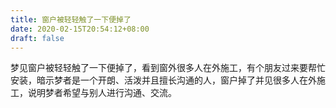 ```yaml
---
title: 窗户被轻轻触了一下便掉了
date: 2020-02-15T20:54:12+08:00
draft: false
---
```


梦见窗户被轻轻触了一下便掉了，看到窗外很多人在外施工，有个朋友过来要帮忙安装，暗示梦者是一个开朗、活泼并且擅长沟通的人，窗户掉了并见很多人在外施工，说明梦者希望与别人进行沟通、交流。<br>

